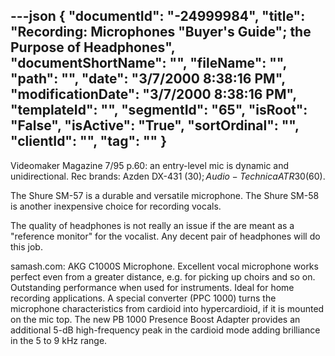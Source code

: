 ---json
{
  "documentId": "-24999984",
  "title": "Recording: Microphones &quot;Buyer's Guide&quot;; the Purpose of Headphones",
  "documentShortName": "",
  "fileName": "",
  "path": "",
  "date": "3/7/2000 8:38:16 PM",
  "modificationDate": "3/7/2000 8:38:16 PM",
  "templateId": "",
  "segmentId": "65",
  "isRoot": "False",
  "isActive": "True",
  "sortOrdinal": "",
  "clientId": "",
  "tag": ""
}
---

Videomaker Magazine 7/95 p.60: an entry-level mic is dynamic and unidirectional. Rec brands: Azden DX-431 ($30); Audio-Technica ATR30 ($60).

The Shure SM-57 is a durable and versatile microphone. The Shure SM-58 is another inexpensive choice for recording vocals.

The quality of headphones is not really an issue if the are meant as a &quot;reference monitor&quot; for the vocalist. Any decent pair of headphones will do this job.

samash.com: AKG C1000S Microphone. Excellent vocal microphone works perfect even from a greater distance, e.g. for picking up choirs and so on. Outstanding performance when used for instruments. Ideal for home recording applications. A special converter (PPC 1000) turns the microphone characteristics from cardioid into hypercardioid, if it is mounted on the mic top. The new PB 1000 Presence Boost Adapter provides an additional 5-dB high-frequency peak in the cardioid mode adding brilliance in the 5 to 9 kHz range.
